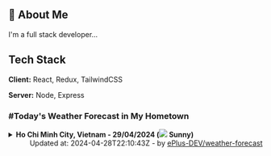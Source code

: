 ## 🚀 About Me
I'm a full stack developer...


## Tech Stack

**Client:** React, Redux, TailwindCSS

**Server:** Node, Express

### #Today's Weather Forecast in My Hometown



<details>
    <summary><b>Ho Chi Minh City, Vietnam - 29/04/2024 (<img src="https://cdn.weatherapi.com/weather/64x64/day/113.png" /> Sunny)</b>
    </summary>

    
<table>
    <tr>
        <th>Hour</th>
        <td>00:00</td><td>01:00</td><td>02:00</td><td>03:00</td><td>04:00</td><td>05:00</td><td>06:00</td><td>07:00</td><td>08:00</td><td>09:00</td><td>10:00</td><td>11:00</td><td>12:00</td><td>13:00</td><td>14:00</td><td>15:00</td><td>16:00</td><td>17:00</td><td>18:00</td><td>19:00</td><td>20:00</td><td>21:00</td><td>22:00</td><td>23:00</td>
    </tr>
    <tr>
        <th>Weather</th>
        <td><img src="https://cdn.weatherapi.com/weather/64x64/night/113.png"></img></td><td><img src="https://cdn.weatherapi.com/weather/64x64/night/113.png"></img></td><td><img src="https://cdn.weatherapi.com/weather/64x64/night/113.png"></img></td><td><img src="https://cdn.weatherapi.com/weather/64x64/night/113.png"></img></td><td><img src="https://cdn.weatherapi.com/weather/64x64/night/113.png"></img></td><td><img src="https://cdn.weatherapi.com/weather/64x64/night/116.png"></img></td><td><img src="https://cdn.weatherapi.com/weather/64x64/day/113.png"></img></td><td><img src="https://cdn.weatherapi.com/weather/64x64/day/113.png"></img></td><td><img src="https://cdn.weatherapi.com/weather/64x64/day/113.png"></img></td><td><img src="https://cdn.weatherapi.com/weather/64x64/day/113.png"></img></td><td><img src="https://cdn.weatherapi.com/weather/64x64/day/113.png"></img></td><td><img src="https://cdn.weatherapi.com/weather/64x64/day/113.png"></img></td><td><img src="https://cdn.weatherapi.com/weather/64x64/day/113.png"></img></td><td><img src="https://cdn.weatherapi.com/weather/64x64/day/113.png"></img></td><td><img src="https://cdn.weatherapi.com/weather/64x64/day/113.png"></img></td><td><img src="https://cdn.weatherapi.com/weather/64x64/day/113.png"></img></td><td><img src="https://cdn.weatherapi.com/weather/64x64/day/113.png"></img></td><td><img src="https://cdn.weatherapi.com/weather/64x64/day/113.png"></img></td><td><img src="https://cdn.weatherapi.com/weather/64x64/day/113.png"></img></td><td><img src="https://cdn.weatherapi.com/weather/64x64/night/113.png"></img></td><td><img src="https://cdn.weatherapi.com/weather/64x64/night/113.png"></img></td><td><img src="https://cdn.weatherapi.com/weather/64x64/night/113.png"></img></td><td><img src="https://cdn.weatherapi.com/weather/64x64/night/113.png"></img></td><td><img src="https://cdn.weatherapi.com/weather/64x64/night/113.png"></img></td>
    </tr>
    <tr>
        <th>Condition</th>
        <td width="200px">Clear </td><td width="200px">Clear </td><td width="200px">Clear </td><td width="200px">Clear </td><td width="200px">Clear </td><td width="200px">Partly cloudy</td><td width="200px">Sunny</td><td width="200px">Sunny</td><td width="200px">Sunny</td><td width="200px">Sunny</td><td width="200px">Sunny</td><td width="200px">Sunny</td><td width="200px">Sunny</td><td width="200px">Sunny</td><td width="200px">Sunny</td><td width="200px">Sunny</td><td width="200px">Sunny</td><td width="200px">Sunny</td><td width="200px">Sunny</td><td width="200px">Clear </td><td width="200px">Clear </td><td width="200px">Clear </td><td width="200px">Clear </td><td width="200px">Clear </td>
    </tr>
    <tr>
        <th>Temperature</th>
        <td>29.2 °C</td><td>28.9 °C</td><td>28.7 °C</td><td>28.4 °C</td><td>28.2 °C</td><td>29 °C</td><td>28.2 °C</td><td>29.8 °C</td><td>31.7 °C</td><td>33.9 °C</td><td>36.2 °C</td><td>38.1 °C</td><td>39.2 °C</td><td>39.8 °C</td><td>39.9 °C</td><td>39.1 °C</td><td>37.5 °C</td><td>35.1 °C</td><td>32.4 °C</td><td>30.8 °C</td><td>30.6 °C</td><td>30.3 °C</td><td>30.2 °C</td><td>30.1 °C</td>
    </tr>
    <tr>
        <th>Wind</th>
        <td>10.1 kph</td><td>8.6 kph</td><td>9 kph</td><td>9.4 kph</td><td>7.9 kph</td><td>4 kph</td><td>5 kph</td><td>6.8 kph</td><td>8.3 kph</td><td>7.6 kph</td><td>6.5 kph</td><td>7.2 kph</td><td>9 kph</td><td>13.3 kph</td><td>18.7 kph</td><td>24.1 kph</td><td>24.5 kph</td><td>24.1 kph</td><td>24.1 kph</td><td>22.3 kph</td><td>19.1 kph</td><td>15.8 kph</td><td>15.8 kph</td><td>15.1 kph</td>
    </tr>
</table>

</details>

<div align="right">
    Updated at: 2024-04-28T22:10:43Z - by <a target="_blank"
        href="https://github.com/ePlus-DEV/weather-forecast">ePlus-DEV/weather-forecast</a>
</div>